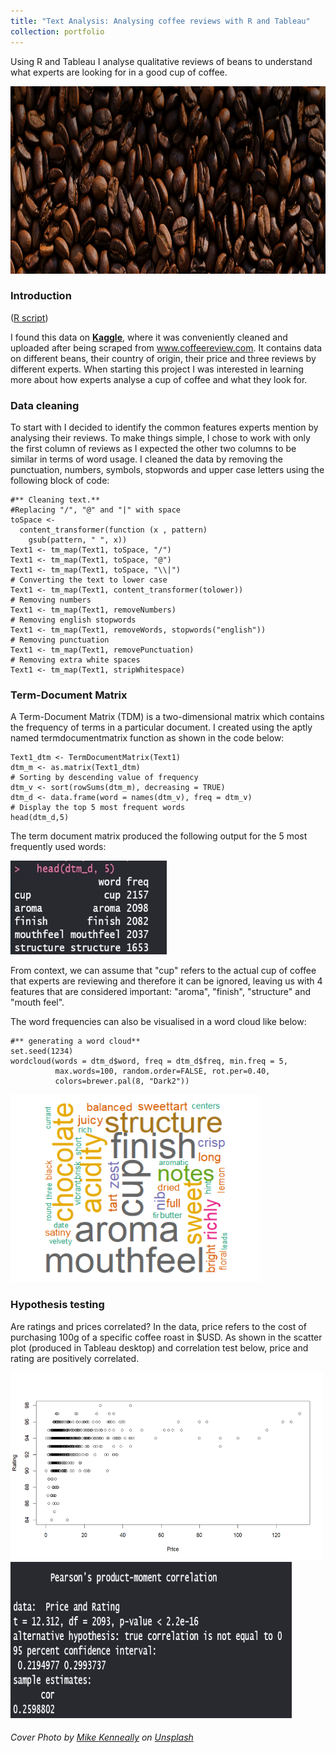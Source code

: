 ```yaml
---
title: "Text Analysis: Analysing coffee reviews with R and Tableau"
collection: portfolio
---
```

Using R and Tableau I analyse qualitative reviews of beans to understand what experts are looking for in a good cup of coffee.

<img src="/images/portfolio-2/Coffee2.jpg" width="1000" height="300"> 

### Introduction 
(<a href="https://github.com/ThaherG/Coffee-review-analysis">R script</a>)


I found this data on <a href="https://www.kaggle.com/datasets/schmoyote/coffee-reviews-dataset">**Kaggle**</a>, where it was conveniently cleaned and uploaded after 
being scraped from www.coffeereview.com. It contains data on different beans, their country of origin, their price and three reviews by different experts. When starting this project I was interested in learning more about how experts analyse a cup of coffee and what they look for.

### Data cleaning
 To start with I decided to identify the common features experts mention by analysing their reviews. To make things simple, I chose to work with only the first column of reviews as I expected the other two columns to be similar in terms of word usage. I cleaned the data by removing the punctuation, numbers, symbols, stopwords and upper case letters using the following block of code:

```
#** Cleaning text.**
#Replacing "/", "@" and "|" with space
toSpace <-
  content_transformer(function (x , pattern)
    gsub(pattern, " ", x))
Text1 <- tm_map(Text1, toSpace, "/")
Text1 <- tm_map(Text1, toSpace, "@")
Text1 <- tm_map(Text1, toSpace, "\\|")
# Converting the text to lower case
Text1 <- tm_map(Text1, content_transformer(tolower))
# Removing numbers
Text1 <- tm_map(Text1, removeNumbers)
# Removing english stopwords
Text1 <- tm_map(Text1, removeWords, stopwords("english"))
# Removing punctuation
Text1 <- tm_map(Text1, removePunctuation)
# Removing extra white spaces
Text1 <- tm_map(Text1, stripWhitespace)
```

### Term-Document Matrix

A Term-Document Matrix (TDM) is a two-dimensional matrix which contains the frequency of terms in a particular document. I created using the aptly named termdocumentmatrix function as shown in the code below: 

```
Text1_dtm <- TermDocumentMatrix(Text1)
dtm_m <- as.matrix(Text1_dtm)
# Sorting by descending value of frequency
dtm_v <- sort(rowSums(dtm_m), decreasing = TRUE)
dtm_d <- data.frame(word = names(dtm_v), freq = dtm_v)
# Display the top 5 most frequent words
head(dtm_d,5)
```

The term document matrix produced the following output for the 5 most frequently used words:

<img src="/images/portfolio-2/term document matrix.JPG" width="250" height="150"> 

From context, we can assume that "cup" refers to the actual cup of coffee that experts are reviewing and therefore it can be ignored, leaving us with 4 features that
are considered important: "aroma", "finish", "structure" and "mouth feel". 

The word frequencies can also be visualised in a word cloud like below:
```
#** generating a word cloud**
set.seed(1234)
wordcloud(words = dtm_d$word, freq = dtm_d$freq, min.freq = 5,
          max.words=100, random.order=FALSE, rot.per=0.40, 
          colors=brewer.pal(8, "Dark2"))        
 ```

<img src="/images/portfolio-2/word cloud.png" width="400" height="300"> 

### Hypothesis testing
Are ratings and prices correlated? 
In the data, price refers to the cost of purchasing 100g of a specific coffee roast in $USD. As shown in the scatter plot (produced in Tableau desktop) and correlation test below, price and rating are positively correlated. 

<img src="/images/portfolio-2/price against rating" width="500" height="300"> 

<img src="/images/portfolio-2/corr.JPG" width="450" height="250"> 




###### Cover Photo by <a href="https://unsplash.com/@asthetik?utm_source=unsplash&utm_medium=referral&utm_content=creditCopyText">Mike Kenneally</a> on <a href="https://unsplash.com/photos/TD4DBagg2wE?utm_source=unsplash&utm_medium=referral&utm_content=creditCopyText">Unsplash</a>
  
